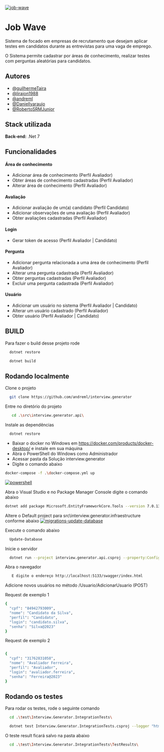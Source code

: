 
<a href='https://postimages.org/' target='_blank'><img src='https://i.postimg.cc/4d4n1BPd/job-wave.jpg' border='0' alt='job-wave'/></a>


# Job Wave

Sistema de focado em empresas de recrutamento que desejam aplicar testes em candidatos durante as entrevistas para uma vaga de emprego.

O Sistema permite cadastrar por áreas de conhecimento, realizar testes com perguntas aleatórias para candidatos.


## Autores

- [@guilhermeTaira](https://github.com/guilhermeTaira)
- [@lirajon1988](https://github.com/lirajon1988)
- [@andreml](https://github.com/andreml)
- [@Daniellyaraujo](https://github.com/Daniellyaraujo)
- [@RobertoSRMJunior](https://github.com/RobertoSRMJunior)


## Stack utilizada

**Back-end:** .Net 7 


## Funcionalidades

#### Área de conhecimento
 - Adicionar área de conhecimento (Perfil Avaliador)
 - Obter áreas de conhecimento cadastradas (Perfil Avaliador)
 - Alterar área de conhecimento (Perfil Avaliador)

#### Avaliação	
- Adicionar avaliação de um(a) candidato (Perfil Candidato)
- Adicionar observações de uma avaliação (Perfil Avaliador)
- Obter avaliações cadastradas (Perfil Avaliador)

#### Login
 - Gerar token de acesso (Perfil Avaliador | Candidato)

#### Pergunta	
- Adicionar pergunta relacionada a uma área de conhecimento (Perfil Avaliador)
- Alterar uma pergunta cadastrada (Perfil Avaliador)
- Obter perguntas cadastradas (Perfil Avaliador)
- Excluir uma pergunta cadastrada (Perfil Avaliador)

#### Usuário	
- Adicionar um usuário no sistema (Perfil Avaliador | Candidato)
- Alterar um usuário cadastrado (Perfil Avaliador)
- Obter usuário (Perfil Avaliador | Candidato)
## BUILD

Para fazer o build desse projeto rode

```bash
  dotnet restore
```

```bash
  dotnet build
```

## Rodando localmente

Clone o projeto

```bash
  git clone https://github.com/andreml/interview.generator
```

Entre no diretório do projeto

```bash
   cd .\src\interview.generator.api\
```

Instale as dependências

```bash
  dotnet restore
```
- Baixar o docker no Windows em https://docker.com/products/docker-desktop/ e instale em sua máquina
- Abra o PowerShell do Windows como Administrador
- Acessar pasta da Solução interview.generator
- Digite o comando abaixo 

```bash
docker-compose -f .\docker-compose.yml up
```
<a href='https://postimages.org/' target='_blank'><img src='https://i.postimg.cc/MZvtJFyB/powershell.png' border='0' alt='powershell'/></a><br />

Abra o Visual Studio e no Package Manager Console digite o comando abaixo
```bash
dotnet add package Microsoft.EntityFrameworkCore.Tools --version 7.0.13
```

Altere o Default project para src\interview.generator.infraestructure conforme abaixo
<a href='https://postimg.cc/3yyJ4CCg' target='_blank'><img src='https://i.postimg.cc/R0d3YgWb/migrations-update-database.png' border='0' alt='migrations-update-database'/></a>

Execute o comando abaixo

```bash
  Update-Database
```

Inicie o servidor

```bash
  dotnet run --project interview.generator.api.csproj --property:Configuration=Release
```

Abra o navegador

```bash
   E digite o endereço http://localhost:5133/swagger/index.html
```

Adicione novos usuários no método /Usuario/AdicionarUsuario (POST)

Request de exemplo 1
```bash
{
  "cpf": "84942793009",
  "nome": "Candidato da Silva",
  "perfil": "Candidato",
  "login": "candidato.silva",
  "senha": "Silva@2023"
}
```
Request de exemplo 2
```bash

{
  "cpf": "31762831058",
  "nome": "Avaliador Ferreira",
  "perfil": "Avaliador",
  "login": "avaliador.ferreira",
  "senha": "Ferreira@2023"
}
```

## Rodando os testes

Para rodar os testes, rode o seguinte comando

```bash
  cd .\test\Interview.Generator.IntegrationTests\
```

```bash
  dotnet test Interview.Generator.IntegrationTests.csproj --logger "html;logfilename=testResults.html"
```

O teste result ficará salvo na pasta abaixo

```bash
  cd .\test\Interview.Generator.IntegrationTests\TestResults\
```
